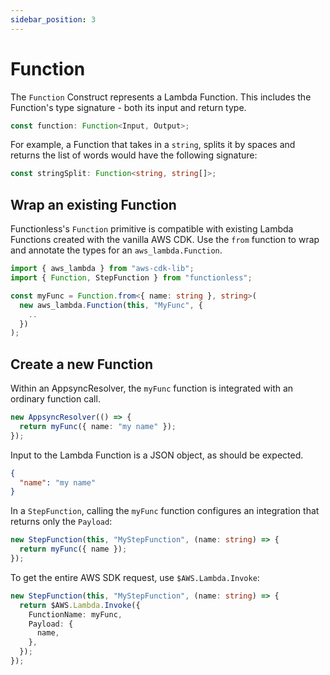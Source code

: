 ```yaml
---
sidebar_position: 3
---
```


# Function

The `Function` Construct represents a Lambda Function. This includes the Function's type signature - both its input and return type.

```ts
const function: Function<Input, Output>;
```

For example, a Function that takes in a `string`, splits it by spaces and returns the list of words would have the following signature:

```ts
const stringSplit: Function<string, string[]>;
```

## Wrap an existing Function

Functionless's `Function` primitive is compatible with existing Lambda Functions created with the vanilla AWS CDK. Use the `from` function to wrap and annotate the types for an `aws_lambda.Function`.

```ts
import { aws_lambda } from "aws-cdk-lib";
import { Function, StepFunction } from "functionless";

const myFunc = Function.from<{ name: string }, string>(
  new aws_lambda.Function(this, "MyFunc", {
    ..
  })
);
```

## Create a new Function

Within an AppsyncResolver, the `myFunc` function is integrated with an ordinary function call.

```ts
new AppsyncResolver(() => {
  return myFunc({ name: "my name" });
});
```

Input to the Lambda Function is a JSON object, as should be expected.

```json
{
  "name": "my name"
}
```

In a `StepFunction`, calling the `myFunc` function configures an integration that returns only the `Payload`:

```ts
new StepFunction(this, "MyStepFunction", (name: string) => {
  return myFunc({ name });
});
```

To get the entire AWS SDK request, use `$AWS.Lambda.Invoke`:

```ts
new StepFunction(this, "MyStepFunction", (name: string) => {
  return $AWS.Lambda.Invoke({
    FunctionName: myFunc,
    Payload: {
      name,
    },
  });
});
```
